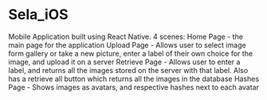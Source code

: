 # Sela_iOS
Mobile Application built using React Native.
4 scenes:
  Home Page - the main page for the application
  Upload Page - Allows user to select image form gallery or take a new picture, enter a label of their own choice for the image, and upload 
                it on a server
  Retrieve Page - Allows user to enter a label, and returns all the images stored on the server with that label. Also has a retrieve all
                  button which returns all the images in the database
  Hashes Page - Shows images as avatars, and respective hashes next to each avatar
  
